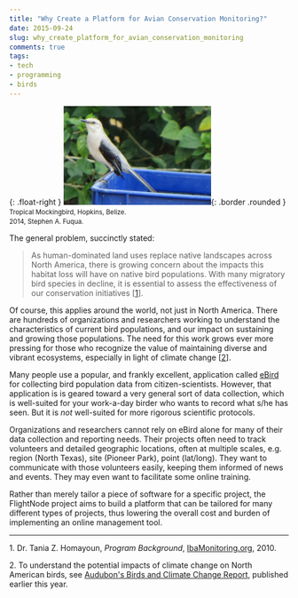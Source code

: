 ```yaml
---
title: "Why Create a Platform for Avian Conservation Monitoring?"
date: 2015-09-24
slug: why_create_platform_for_avian_conservation_monitoring
comments: true
tags:
- tech
- programming
- birds
---
```


{: .float-right }
![Tropical Mockingbird](/images/tropical-mockingbird.png){: .border .rounded }<br>
<small>Tropical Mockingbird, Hopkins, Belize.<br>2014, Stephen A. Fuqua.</small>

The general problem, succinctly stated:

> As human-dominated land uses replace native landscapes across
> North America, there is growing concern about the impacts this
> habitat loss will have on native bird populations. With many
> migratory bird species in decline, it is essential to assess
> the effectiveness of our conservation initiatives \[[1](#1)\].

Of course, this applies around the world, not just in North America.
There are hundreds of organizations and researchers working to
understand the characteristics of current bird populations, and our
impact on sustaining and growing those populations. The need for this
work grows ever more pressing for those who recognize the value
of maintaining diverse and vibrant ecosystems, especially in light
of climate change \[[2](#2)\].

Many people use a popular, and frankly excellent, application called
[eBird](http://www.ebird.org) for collecting bird population data
from citizen-scientists. However, that application is is geared toward
a very general sort of data collection, which is well-suited for
your work-a-day birder who wants to record what s/he has seen. But
it is *not* well-suited for more rigorous scientific protocols.

Organizations and researchers cannot rely on eBird alone for many
of their data collection and reporting needs. Their projects often
need to track volunteers and detailed geographic locations, often
at multiple scales, e.g. region (North Texas), site (Pioneer Park),
point (lat/long). They want to communicate with those volunteers
easily, keeping them informed of news and events. They may even
want to facilitate some online training.

Rather than merely tailor a piece of software for a specific project,
the FlightNode project aims to build a platform that can be tailored
for many different types of projects, thus lowering the overall
cost and burden of implementing an online management tool.

---

<a name="1">1.</a> Dr. Tania Z. Homayoun, *Program Background*,
[IbaMonitoring.org](http://www.ibamonitoring.org/about/Default.aspx),
2010.

<a name="2">2.</a> To understand the potential impacts of climate
change on North American birds, see [Audubon's Birds and Climate Change
Report](http://climate.audubon.org/), published earlier this year.
